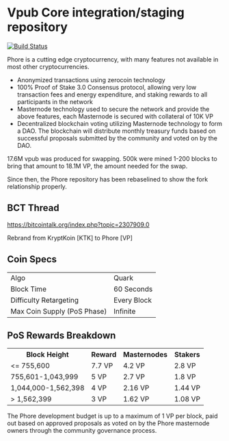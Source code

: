 Vpub Core integration/staging repository
=====================================

[![Build Status](https://travis-ci.org/phoreproject/Phore.svg?branch=master)](https://travis-ci.org/phoreproject/Phore)

Phore is a cutting edge cryptocurrency, with many features not available in most other cryptocurrencies.
- Anonymized transactions using zerocoin technology
- 100% Proof of Stake 3.0 Consensus protocol, allowing very low transaction fees and energy expenditure, and staking rewards to all participants in the network
- Masternode technology used to secure the network and provide the above features, each Masternode is secured
  with collateral of 10K VP
- Decentralized blockchain voting utilizing Masternode technology to form a DAO. The blockchain will distribute monthly treasury funds based on successful proposals submitted by the community and voted on by the DAO.

17.6M vpub was produced for swapping. 500k were mined 1-200 blocks to bring that amount to 18.1M VP, the amount needed for the swap.

Since then, the Phore repository has been rebaselined to show the fork relationship properly.

## BCT Thread ##

https://bitcointalk.org/index.php?topic=2307909.0

Rebrand from KryptKoin [KTK] to Phore [VP]

## Coin Specs ##
<table>
<tr><td>Algo</td><td>Quark</td></tr>
<tr><td>Block Time</td><td>60 Seconds</td></tr>
<tr><td>Difficulty Retargeting</td><td>Every Block</td></tr>
<tr><td>Max Coin Supply (PoS Phase)</td><td>Infinite</td></tr>
</table>

## PoS Rewards Breakdown ##

<table>
<th>Block Height</th><th>Reward</th><th>Masternodes</th><th>Stakers</th>
<tr><td><= 755,600</td><td>7.7 VP</td><td>4.2 VP</td><td>2.8 VP</td></tr>
<tr><td>755,601-1,043,999</td><td>5 VP</td><td>2.7 VP</td><td>1.8 VP</td></tr>
<tr><td>1,044,000-1,562,398</td><td>4 VP</td><td>2.16 VP</td><td>1.44 VP</td></tr>
<tr><td>> 1,562,399</td><td>3 VP</td><td>1.62 VP</td><td>1.08 VP</td></tr>
</table>

The Phore development budget is up to a maximum of 1 VP per block, paid out based on approved proposals as voted on by the Phore masternode owners through the community governance process.
